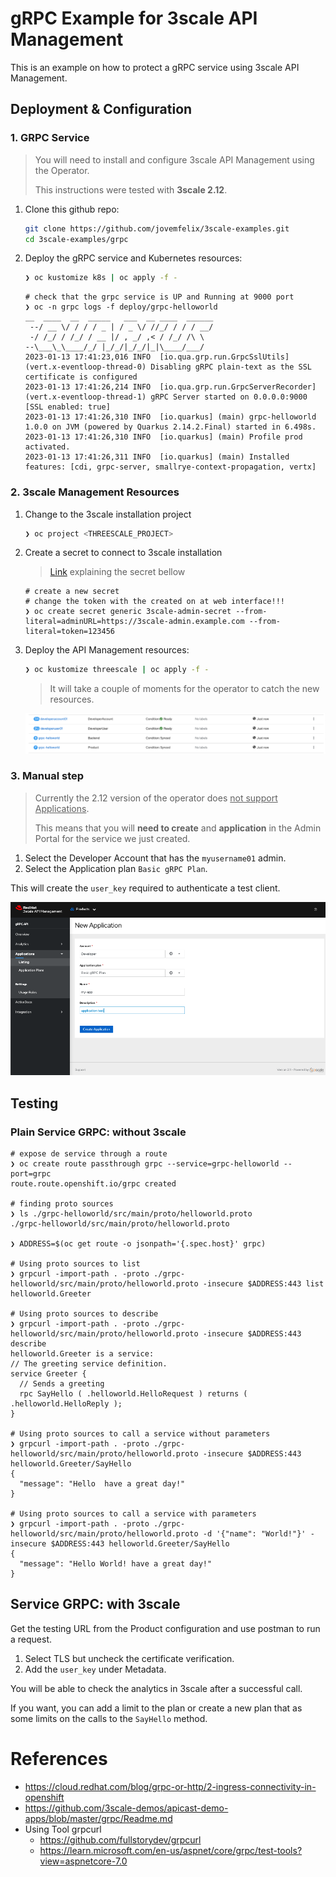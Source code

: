 # gRPC Example for 3scale API Management

This is an example on how to protect a gRPC service using 3scale API Management.

## Deployment & Configuration

### 1. GRPC Service

> You will need to install and configure 3scale API Management using the Operator. 
>
> This instructions were tested with **3scale 2.12**.

1. Clone this github repo:
    ```sh
    git clone https://github.com/jovemfelix/3scale-examples.git
    cd 3scale-examples/grpc
    ```

1. Deploy the gRPC service and Kubernetes resources:
    ```sh
    ❯ oc kustomize k8s | oc apply -f -
    ```

    ```shell
    # check that the grpc service is UP and Running at 9000 port
    ❯ oc -n grpc logs -f deploy/grpc-helloworld
    __  ____  __  _____   ___  __ ____  ______
     --/ __ \/ / / / _ | / _ \/ //_/ / / / __/
     -/ /_/ / /_/ / __ |/ , _/ ,< / /_/ /\ \
    --\___\_\____/_/ |_/_/|_/_/|_|\____/___/
    2023-01-13 17:41:23,016 INFO  [io.qua.grp.run.GrpcSslUtils] (vert.x-eventloop-thread-0) Disabling gRPC plain-text as the SSL certificate is configured
    2023-01-13 17:41:26,214 INFO  [io.qua.grp.run.GrpcServerRecorder] (vert.x-eventloop-thread-1) gRPC Server started on 0.0.0.0:9000 [SSL enabled: true]
    2023-01-13 17:41:26,310 INFO  [io.quarkus] (main) grpc-helloworld 1.0.0 on JVM (powered by Quarkus 2.14.2.Final) started in 6.498s.
    2023-01-13 17:41:26,310 INFO  [io.quarkus] (main) Profile prod activated.
    2023-01-13 17:41:26,311 INFO  [io.quarkus] (main) Installed features: [cdi, grpc-server, smallrye-context-propagation, vertx]
    ```
### 2. 3scale Management Resources

1. Change to the 3scale installation project

    ```sh
    ❯ oc project <THREESCALE_PROJECT>
    ```

2. Create a secret to connect to 3scale installation

    > [Link](https://access.redhat.com/documentation/en-us/red_hat_3scale_api_management/2.13/html/operating_3scale/provision-threescale-services-via-operator#deploying-first-product-backend) explaining the secret bellow

    ```shell
    # create a new secret
    # change the token with the created on at web interface!!!
    ❯ oc create secret generic 3scale-admin-secret --from-literal=adminURL=https://3scale-admin.example.com --from-literal=token=123456
    ```
3. Deploy the API Management resources:
   
    ```sh
    ❯ oc kustomize threescale | oc apply -f -
    ```

    > It will take a couple of moments for the operator to catch the new resources.
    
    ![Resources Created](img/3scale-operator-resources-created.png)

### 3. Manual step

> Currently the 2.12 version of the operator does <u>not support Applications</u>. 
>
> This means that you will **need to create** and **application** in the Admin Portal for the service we just created. 

1. Select the Developer Account that has the `myusername01` admin.
1. Select the Application plan `Basic gRPC Plan`.

This will create the `user_key` required to authenticate a test client.

![New Application](img/ocp-new-application-at-web.png)



## Testing

### Plain Service GRPC: without 3scale

```shell
# expose de service through a route
❯ oc create route passthrough grpc --service=grpc-helloworld --port=grpc
route.route.openshift.io/grpc created

# finding proto sources
❯ ls ./grpc-helloworld/src/main/proto/helloworld.proto
./grpc-helloworld/src/main/proto/helloworld.proto

❯ ADDRESS=$(oc get route -o jsonpath='{.spec.host}' grpc)

# Using proto sources to list
❯ grpcurl -import-path . -proto ./grpc-helloworld/src/main/proto/helloworld.proto -insecure $ADDRESS:443 list
helloworld.Greeter

# Using proto sources to describe
❯ grpcurl -import-path . -proto ./grpc-helloworld/src/main/proto/helloworld.proto -insecure $ADDRESS:443 describe
helloworld.Greeter is a service:
// The greeting service definition.
service Greeter {
  // Sends a greeting
  rpc SayHello ( .helloworld.HelloRequest ) returns ( .helloworld.HelloReply );
}

# Using proto sources to call a service without parameters
❯ grpcurl -import-path . -proto ./grpc-helloworld/src/main/proto/helloworld.proto -insecure $ADDRESS:443 helloworld.Greeter/SayHello
{
  "message": "Hello  have a great day!"
}

# Using proto sources to call a service with parameters
❯ grpcurl -import-path . -proto ./grpc-helloworld/src/main/proto/helloworld.proto -d '{"name": "World!"}' -insecure $ADDRESS:443 helloworld.Greeter/SayHello
{
  "message": "Hello World! have a great day!"
}
```



## Service GRPC: with 3scale

Get the testing URL from the Product configuration and use postman to run a request. 

1. Select TLS but uncheck the certificate verification. 
1. Add the `user_key` under Metadata.

You will be able to check the analytics in 3scale after a successful call.

If you want, you can add a limit to the plan or create a new plan that as some limits on the calls to the `SayHello` method.





# References

* https://cloud.redhat.com/blog/grpc-or-http/2-ingress-connectivity-in-openshift
* https://github.com/3scale-demos/apicast-demo-apps/blob/master/grpc/Readme.md
* Using Tool grpcurl
  * https://github.com/fullstorydev/grpcurl
  * https://learn.microsoft.com/en-us/aspnet/core/grpc/test-tools?view=aspnetcore-7.0
